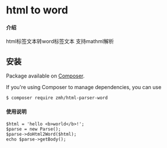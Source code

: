 # html to word

#### 介绍
html标签文本转word标签文本
支持mathml解析

## 安装

Package available on [Composer](https://packagist.org/packages/zmh/html-parser-word).

If you're using Composer to manage dependencies, you can use

    $ composer require zmh/html-parser-word

#### 使用说明

```
$html = 'hello <b>world</b>!';
$parse = new Parse();
$parse->doHtml2Word($html);
echo $parse->getBody();
```